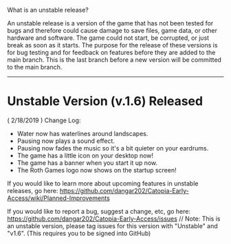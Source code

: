 What is an unstable release?

An unstable release is a version of the game that has not been tested for bugs and therefore could cause damage to save files, game data, or other hardware and software. The game could not start, be corrupted, or just break as soon as it starts. The purpose for the release of these versions is for bug testing and for feedback on features before they are added to the main branch. This is the last branch before a new version will be committed to the main branch.

***
# Unstable Version (v.1.6) Released
( 2/18/2019 )
Change Log:
- Water now has waterlines around landscapes.
- Pausing now plays a sound effect.
- Pausing now fades the music so it's a bit quieter on your eardrums.
- The game has a little icon on your desktop now!
- The game has a banner when you start it up now.
- The Roth Games logo now shows on the startup screen!

If you would like to learn more about upcoming features in unstable releases, 
go here: https://github.com/dangar202/Catopia-Early-Access/wiki/Planned-Improvements

If you would like to report a bug, suggest a change, etc, go here:
https://github.com/dangar202/Catopia-Early-Access/issues // Note: This is an unstable version, please tag issues for this version  with "Unstable" and "v1.6".
(This requires you to be signed into GitHub)
